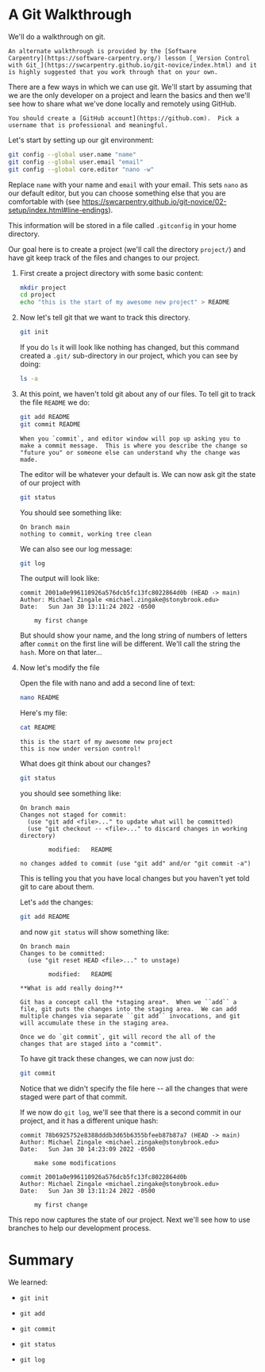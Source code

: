 # A Git Walkthrough

We'll do a walkthrough on git.

```{note}
An alternate walkthrough is provided by the [Software
Carpentry](https://software-carpentry.org/) lesson [_Version Control
with Git_](https://swcarpentry.github.io/git-novice/index.html) and it
is highly suggested that you work through that on your own.
```

There are a few ways in which we can use git.  We'll start by assuming
that we are the only developer on a project and learn the basics and
then we'll see how to share what we've done locally and remotely using
GitHub.

```{important}
You should create a [GitHub account](https://github.com).  Pick a
username that is professional and meaningful.
```

Let's start by setting up our git environment:

```bash
git config --global user.name "name"
git config --global user.email "email"
git config --global core.editor "nano -w"
```

Replace `name` with your name and `email` with your email.  This sets `nano`
as our default editor, but you can choose something else that you are comfortable
with (see https://swcarpentry.github.io/git-novice/02-setup/index.html#line-endings).

This information will be stored in a file called ``.gitconfig`` in your home directory.


Our goal here is to create a project (we'll call the directory
`project/`) and have git keep track of the files and changes to our
project.

1. First create a project directory with some basic content:

   ```bash
   mkdir project
   cd project
   echo "this is the start of my awesome new project" > README
   ```

2. Now let's tell git that we want to track this directory.

   ```bash
   git init
   ```

   If you do `ls` it will look like nothing has changed, but this
   command created a `.git/` sub-directory in our project, which you
   can see by doing:

   ```bash
   ls -a
   ```

3. At this point, we haven't told git about any of our files.  To tell git
   to track the file `README` we do:

   ```bash
   git add README
   git commit README
   ```

   ```{note}
   When you `commit`, and editor window will pop up asking you to
   make a commit message.  This is where you describe the change so
   "future you" or someone else can understand why the change was
   made.
   ```

   The editor will be whatever your default is.
   We can now ask git the state of our project with

   ```bash
   git status
   ```

   You should see something like:

   ```
   On branch main
   nothing to commit, working tree clean
   ```

   We can also see our log message:

   ```bash
   git log
   ```

   The output will look like:

   ```
   commit 2001a0e996110926a576dcb5fc13fc8022864d0b (HEAD -> main)
   Author: Michael Zingale <michael.zingake@stonybrook.edu>
   Date:   Sun Jan 30 13:11:24 2022 -0500

       my first change
   ```

   But should show your name, and the long string of numbers of
   letters after `commit` on the first line will be different.  We'll call
   the string the `hash`.  More on that later...

4. Now let's modify the file

   Open the file with nano and add a second line of text:

   ```bash
   nano README
   ```
   
   Here's my file:

   ```bash
   cat README
   ```
   
   ```
   this is the start of my awesome new project
   this is now under version control!
   ```
  
   What does git think about our changes?

   ```bash
   git status
   ```
   
   you should see something like:

   ```
   On branch main
   Changes not staged for commit:
     (use "git add <file>..." to update what will be committed)
     (use "git checkout -- <file>..." to discard changes in working directory)

           modified:   README

   no changes added to commit (use "git add" and/or "git commit -a")
   ```
   
   This is telling you that you have local changes but you haven't yet told git to care about them.

   Let's `add` the changes:

   ```bash
   git add README
   ```

   and now `git status` will show something like:

   ```
   On branch main
   Changes to be committed:
     (use "git reset HEAD <file>..." to unstage)

           modified:   README
   ```

   ```{note}
   **What is add really doing?**

   Git has a concept call the *staging area*.  When we ``add`` a
   file, git puts the changes into the staging area.  We can add
   multiple changes via separate ``git add`` invocations, and git
   will accumulate these in the staging area.

   Once we do `git commit`, git will record the all of the
   changes that are staged into a "commit".
   ```
   
   To have git track these changes, we can now just do:

   ```bash
   git commit
   ```
   
   Notice that we didn't specify the file here -- all the changes that
   were staged were part of that commit.

   If we now do `git log`, we'll see that there is a second commit
   in our project, and it has a different unique hash:

   ```
   commit 78b6925752e8388dddb3d65b6355bfeeb87b87a7 (HEAD -> main)
   Author: Michael Zingale <michael.zingake@stonybrook.edu>
   Date:   Sun Jan 30 14:23:09 2022 -0500

       make some modifications

   commit 2001a0e996110926a576dcb5fc13fc8022864d0b
   Author: Michael Zingale <michael.zingake@stonybrook.edu>
   Date:   Sun Jan 30 13:11:24 2022 -0500

       my first change
   ```

This repo now captures the state of our project.  Next we'll see how to use branches to
help our development process.


Summary
=======

We learned:

* `git init`

* `git add`

* `git commit`

* `git status`

* `git log`
